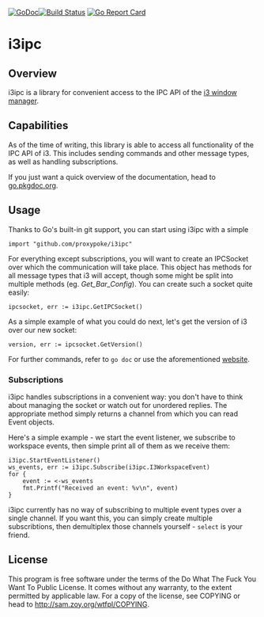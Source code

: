 [![GoDoc](https://godoc.org/github.com/mdirkse/i3ipc?status.svg)](http://godoc.org/github.com/mdirkse/i3ipc/)[![Build Status](https://travis-ci.org/mdirkse/i3ipc.svg?branch=master)](https://travis-ci.org/mdirkse/i3ipc) [![Go Report Card](https://goreportcard.com/badge/github.com/mdirkse/i3ipc)](https://goreportcard.com/report/github.com/mdirkse/i3ipc)

i3ipc
=====

Overview
--------
i3ipc is a library for convenient access to the IPC API of the [i3 window
manager][i3wm].

Capabilities
------------
As of the time of writing, this library is able to access all functionality of
the IPC API of i3. This includes sending commands and other message types, as
well as handling subscriptions.

If you just want a quick overview of the documentation, head to
[go.pkgdoc.org][doc].

Usage
-----
Thanks to Go's built-in git support, you can start using i3ipc with a simple

    import "github.com/proxypoke/i3ipc"

For everything except subscriptions, you will want to create an IPCSocket over
which the communication will take place. This object has methods for all message
types that i3 will accept, though some might be split into multiple methods (eg.
*Get_Bar_Config*). You can create such a socket quite easily:

    ipcsocket, err := i3ipc.GetIPCSocket()

As a simple example of what you could do next, let's get the version of i3 over
our new socket:

    version, err := ipcsocket.GetVersion()

For further commands, refer to `go doc` or use the aforementioned
[website][doc].

### Subscriptions
i3ipc handles subscriptions in a convenient way: you don't have to think about
managing the socket or watch out for unordered replies. The appropriate method
simply returns a channel from which you can read Event objects.

Here's a simple example - we start the event listener, we subscribe to workspace
events, then simple print all of them as we receive them:

    i3ipc.StartEventListener()
    ws_events, err := i3ipc.Subscribe(i3ipc.I3WorkspaceEvent)
    for {
        event := <-ws_events
        fmt.Printf("Received an event: %v\n", event)
    }

i3ipc currently has no way of subscribing to multiple event types over a single
channel. If you want this, you can simply create multiple subscribtions, then
demultiplex those channels yourself - `select` is your friend.

License
-------

This program is free software under the terms of the
Do What The Fuck You Want To Public License.
It comes without any warranty, to the extent permitted by
applicable law. For a copy of the license, see COPYING or
head to http://sam.zoy.org/wtfpl/COPYING.

[i3wm]: http://i3wm.org
[doc]: http://go.pkgdoc.org/github.com/proxypoke/i3ipc
